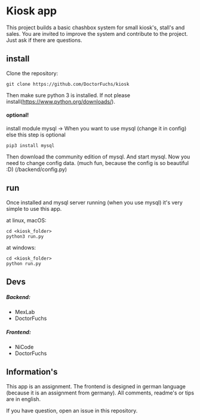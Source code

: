 # Kiosk app

This project builds a basic chashbox system for small kiosk's, stall's and sales. You are invited to improve the system and contribute to the project. Just ask if there are questions.

## install

Clone the repository:
```
git clone https://github.com/DoctorFuchs/kiosk
```

Then make sure python 3 is installed. If not please install(https://www.python.org/downloads/).

#### optional!
install module mysql -> When you want to use mysql (change it in config) else this step is optional

```
pip3 install mysql
```

Then download the community edition of mysql. And start mysql.
Now you need to change config data. (much fun, because the config is so beautiful :D) 
(/backend/config.py)

## run

Once installed and mysql server running (when you use mysql) it's very simple to use this app.

at linux, macOS:
```
cd <kiosk_folder>
python3 run.py
```

at windows:

```
cd <kiosk_folder>
python run.py
```

## Devs
##### Backend:
- MexLab
- DoctorFuchs
##### Frontend:
- NiCode
- DoctorFuchs

## Information's
This app is an assignment. 
The frontend is designed in german language (because it is an assignment from germany). 
All comments, readme's or tips are in english. 

If you have question, open an issue in this repository.
